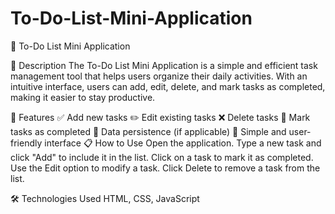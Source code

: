 ﻿# To-Do-List-Mini-Application

📝 To-Do List Mini Application


📌 Description
The To-Do List Mini Application is a simple and efficient task management tool that helps users organize their daily activities. With an intuitive interface, users can add, edit, delete, and mark tasks as completed, making it easier to stay productive.


🚀 Features
✅ Add new tasks
✏️ Edit existing tasks
❌ Delete tasks
📌 Mark tasks as completed
💾 Data persistence (if applicable)
🎨 Simple and user-friendly interface
📋 How to Use
Open the application.
Type a new task and click "Add" to include it in the list.
Click on a task to mark it as completed.
Use the Edit option to modify a task.
Click Delete to remove a task from the list.



🛠 Technologies Used
HTML, CSS, JavaScript

